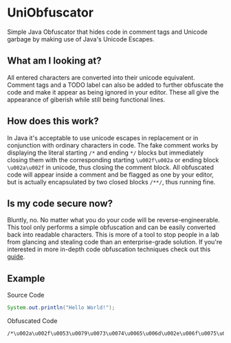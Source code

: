 # UniObfuscator
Simple Java Obfuscator that hides code in comment tags and Unicode garbage by making use of Java's Unicode Escapes.
## What am I looking at?
All entered characters are converted into their unicode equivalent. Comment tags and a TODO label can also be added to further obfuscate the code and make it appear as being ignored in your editor. These all give the appearance of giberish while still being functional lines.
## How does this work?
In Java it's acceptable to use unicode escapes in replacement or in conjunction with ordinary characters in code. The fake comment works by displaying the literal starting `/*` and ending `*/` blocks but immediately closing them with the corresponding starting `\u002f\u002a` or ending block `\u002a\u002f` in unicode, thus closing the comment block. All obfuscated code will appear inside a comment and be flagged as one by your editor, but is actually encapsulated by two closed blocks `/**/`, thus running fine.
## Is my code secure now?
Bluntly, no. No matter what you do your code will be reverse-engineerable. This tool only performs a simple obfuscation and can be easily converted back into readable characters. This is more of a tool to stop people in a lab from glancing and stealing code than an enterprise-grade solution. If you're interested in more in-depth code obfuscation techniques check out this [guide](https://www.excelsior-usa.com/articles/java-obfuscators.html).
## Example
Source Code
```Java
System.out.println("Hello World!");
```
Obfuscated Code
```
/*\u002a\u002f\u0053\u0079\u0073\u0074\u0065\u006d\u002e\u006f\u0075\u0074\u002e\u0070\u0072\u0069\u006e\u0074\u006c\u006e\u0028\u0022\u0048\u0065\u006c\u006c\u006f\u0020\u0057\u006f\u0072\u006c\u0064\u0021\u0022\u0029\u003b\u002f\u002a*/
```
